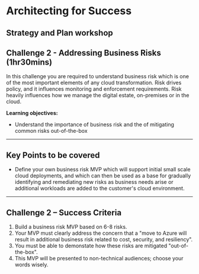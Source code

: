 # Architecting for Success

## Strategy and Plan workshop

## Challenge 2 - Addressing Business Risks (1hr30mins)

In this challenge you are required to understand business risk which is one of the most important elements of any cloud transformation. Risk drives policy, and it influences monitoring and enforcement requirements. Risk heavily influences how we manage the digital estate, on-premises or in the cloud.

**Learning objectives:**

- Understand the importance of business risk and the of mitigating common risks out-of-the-box

---

## Key Points to be covered

- Define your own business risk MVP which will support initial small scale cloud deployments, and which can then be used as a base for gradually identifying and remediating new risks as business needs arise or additional workloads are added to the customer's cloud environment.

---

## Challenge 2 – Success Criteria

1. Build a business risk MVP based on 6-8 risks.
2. Your MVP must clearly address the concern that a "move to Azure will result in additional business risk related to cost, security, and resiliency".
3. You must be able to demonstate how these risks are mitigated "out-of-the-box".
4. This MVP will be presented to non-technical audiences; choose your words wisely.
